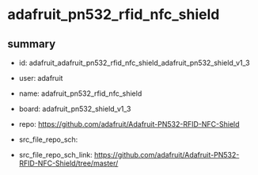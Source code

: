 # adafruit_pn532_rfid_nfc_shield
 
## summary 
* id: adafruit_adafruit_pn532_rfid_nfc_shield_adafruit_pn532_shield_v1_3
* user: adafruit
* name: adafruit_pn532_rfid_nfc_shield
* board: adafruit_pn532_shield_v1_3
* repo: https://github.com/adafruit/Adafruit-PN532-RFID-NFC-Shield



* src_file_repo_sch: 
* src_file_repo_sch_link: https://github.com/adafruit/Adafruit-PN532-RFID-NFC-Shield/tree/master/




